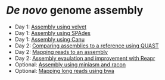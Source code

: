 *De novo* genome assembly
=======================

* Day 1: [Assembly using velvet](practicals/02_Assembly_using_velvet.md)
* Day 1: [Assembly using SPAdes](practicals/05_Assembly_using_SPADES.md)
* Day 1: [Assembly using Canu](practicals/06_Assembly_using_Canu.md)
* Day 2: [Comparing assemblies to a reference using QUAST](practicals/08_Comparing_assemblies_to_the_reference.md)
* Day 2: [Mapping reads to an assembly](practicals/03_Mapping_reads_to_an_assembly.md)
* Day 2: [Assembly evaulation and improvement with Reapr](practicals/04_Assembly_evalation_improvement_using_REAPR.md)
* Optional: [Assembly using miniasm and racon](practicals/07_Assembly_using_minasm+racon.md)
* Optional: [Mapping long reads using bwa](practicals/09_mapping_PacBio_MinION_using_bwa.md)
